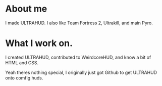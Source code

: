 # About me

I made ULTRAHUD. I also like Team Fortress 2, Ultrakill, and main Pyro.

# What I work on.

I created ULTRAHUD, contributed to WeirdcoreHUD, and know a bit of HTML and CSS.

Yeah theres nothing special, I originally just got Github to get ULTRAHUD onto comfig huds.